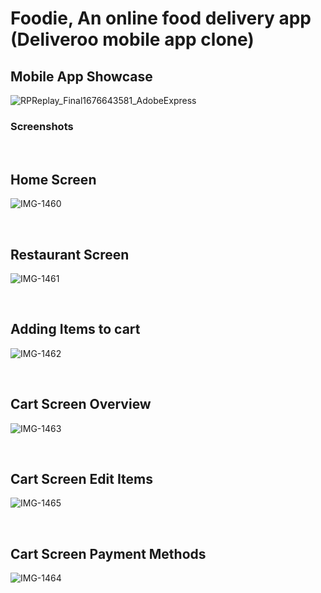 # Foodie, An online food delivery app (Deliveroo mobile app clone)
## Mobile App Showcase



![RPReplay_Final1676643581_AdobeExpress](https://user-images.githubusercontent.com/102743301/219685292-4cd637ed-f700-4188-8f27-439ec17912de.gif)

### Screenshots
<br />

## Home Screen

![IMG-1460](https://user-images.githubusercontent.com/102743301/219686748-62fb69cf-2f47-425d-aa13-5ad9f1ce5e03.PNG)

<br />

## Restaurant Screen

![IMG-1461](https://user-images.githubusercontent.com/102743301/219686969-fbf18692-235f-477c-ae04-6cff187d47e2.PNG)

<br />

## Adding Items to cart

![IMG-1462](https://user-images.githubusercontent.com/102743301/219687039-4208f6a1-847f-4559-8b3d-3d4d51453420.PNG)

<br />

## Cart Screen Overview

![IMG-1463](https://user-images.githubusercontent.com/102743301/219687106-da7c7905-b67b-4896-aba1-01712bd25dcf.PNG)

<br />

## Cart Screen Edit Items

![IMG-1465](https://user-images.githubusercontent.com/102743301/219689022-f836c93c-b576-438a-a8a7-cf7e6491ed5b.PNG)

<br />

## Cart Screen Payment Methods

![IMG-1464](https://user-images.githubusercontent.com/102743301/219687170-b6bac423-0b4b-4d5f-b967-6d8a3d90e6fb.PNG)
